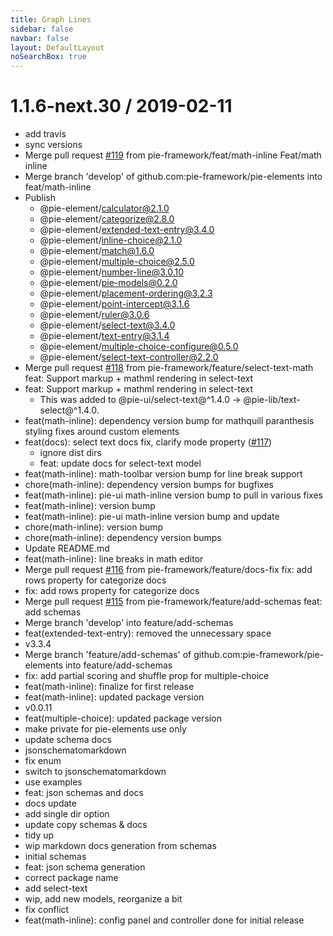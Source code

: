 ```yaml
---
title: Graph Lines
sidebar: false
navbar: false
layout: DefaultLayout
noSearchBox: true
---
```

1.1.6-next.30 / 2019-02-11
==========================

  * add travis
  * sync versions
  * Merge pull request [#119](https://github.com/pie-framework/pie-elements/issues/119) from pie-framework/feat/math-inline
    Feat/math inline
  * Merge branch 'develop' of github.com:pie-framework/pie-elements into feat/math-inline
  * Publish
    - @pie-element/calculator@2.1.0
    - @pie-element/categorize@2.8.0
    - @pie-element/extended-text-entry@3.4.0
    - @pie-element/inline-choice@2.1.0
    - @pie-element/match@1.6.0
    - @pie-element/multiple-choice@2.5.0
    - @pie-element/number-line@3.0.10
    - @pie-element/pie-models@0.2.0
    - @pie-element/placement-ordering@3.2.3
    - @pie-element/point-intercept@3.1.6
    - @pie-element/ruler@3.0.6
    - @pie-element/select-text@3.4.0
    - @pie-element/text-entry@3.1.4
    - @pie-element/multiple-choice-configure@0.5.0
    - @pie-element/select-text-controller@2.2.0
  * Merge pull request [#118](https://github.com/pie-framework/pie-elements/issues/118) from pie-framework/feature/select-text-math
    feat: Support markup + mathml rendering in select-text
  * feat: Support markup + mathml rendering in select-text
    * This was added to @pie-ui/select-text@^1.4.0 ->
    @pie-lib/text-select@^1.4.0.
  * feat(math-inline): dependency version bump for mathquill paranthesis styling fixes around custom elements
  * feat(docs): select text docs fix, clarify mode property ([#117](https://github.com/pie-framework/pie-elements/issues/117))
    * ignore dist dirs
    * feat: update docs for select-text model
  * feat(math-inline): math-toolbar version bump for line break support
  * chore(math-inline): dependency version bumps for bugfixes
  * feat(math-inline): pie-ui math-inline version bump to pull in various fixes
  * feat(math-inline): version bump
  * feat(math-inline): pie-ui math-inline version bump and update
  * chore(math-inline): version bump
  * chore(math-inline): dependency version bumps
  * Update README.md
  * feat(math-inline): line breaks in math editor
  * Merge pull request [#116](https://github.com/pie-framework/pie-elements/issues/116) from pie-framework/feature/docs-fix
    fix: add rows property for categorize docs
  * fix: add rows property for categorize docs
  * Merge pull request [#115](https://github.com/pie-framework/pie-elements/issues/115) from pie-framework/feature/add-schemas
    feat: add schemas
  * Merge branch 'develop' into feature/add-schemas
  * feat(extended-text-entry): removed the unnecessary space
  * v3.3.4
  * Merge branch 'feature/add-schemas' of github.com:pie-framework/pie-elements into feature/add-schemas
  * fix: add partial scoring and shuffle prop for multiple-choice
  * feat(math-inline): finalize for first release
  * feat(math-inline): updated package version
  * v0.0.11
  * feat(multiple-choice): updated package version
  * make private for pie-elements use only
  * update schema docs
  * jsonschematomarkdown
  * fix enum
  * switch to jsonschematomarkdown
  * use examples
  * feat: json schemas and docs
  * docs update
  * add single dir option
  * update copy schemas & docs
  * tidy up
  * wip markdown docs generation from schemas
  * initial schemas
  * feat: json schema generation
  * correct package name
  * add select-text
  * wip, add new models, reorganize a bit
  * fix conflict
  * feat(math-inline): config panel and controller done for initial release
